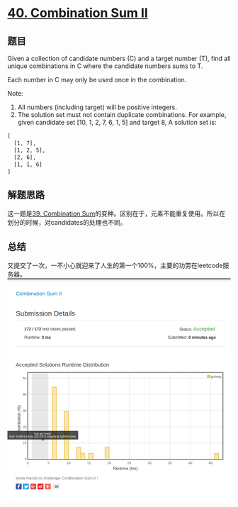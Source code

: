 # [40. Combination Sum II](https://leetcode.com/problems/combination-sum-ii/)

## 题目
Given a collection of candidate numbers (C) and a target number (T), find all unique combinations in C where the candidate numbers sums to T.

Each number in C may only be used once in the combination.

Note:
1. All numbers (including target) will be positive integers.
1. The solution set must not contain duplicate combinations.
For example, given candidate set [10, 1, 2, 7, 6, 1, 5] and target 8, 
A solution set is:
``` 
[
  [1, 7],
  [1, 2, 5],
  [2, 6],
  [1, 1, 6]
]
```
## 解题思路
这一题是[39. Combination Sum](https://leetcode.com/problems/combination-sum/)的变种。区别在于，元素不能重复使用。所以在划分的时候，对candidates的处理也不同。

## 总结
又提交了一次，一不小心就迎来了人生的第一个100%，主要的功劳在leetcode服务器。
![100%](100.png)
